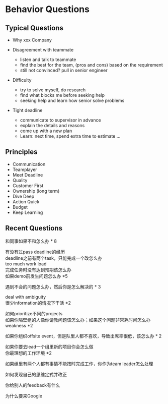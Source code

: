 # Behavior Questions




## Typical Questions

* Why xxx Company

* Disagreement with teammate
  - listen and talk to teammate
  - find the best for the team, (pros and cons) based on the requirement
  - still not convinced? pull in senior engineer

* Difficulty
  - try to solve myself, do research
  - find what blocks me before seeking help
  - seeking help and learn how senior solve problems

* Tight deadline
  - communicate to supervisor in advance
  - explain the details and reasons
  - come up with a new plan
  - Learn:  next time, spend extra time to estimate ...


## Principles

* Communication
* Teamplayer
* Meet Deadline
* Quality
* Customer First
* Ownership (long term)
* Dive Deep
* Action Quick
* Budget
* Keep Learning


## Recent Questions
和同事如果不和怎么办 * 8

有没有过pass deadline的经历 \
deadline之前有两个task，只能完成一个改怎么办  \
too much work load  \
完成任务时没有达到预期该怎么办  \
如果demo前发生问题怎么办 *5

遇到不会的问题怎么办，然后你是怎么解决的 * 3

deal with ambiguity \
很少information的情况下干活 *2

如何prioritize不同的projects  \
如果你隔壁组的人像你请教问题该怎么办；如果这个问题非常耗时间怎么办  \
weakness *2

如果你组织offsite event，但是队里人都不喜欢，导致出席率很低，该怎么办 * 2

如果你要去lead一个组里新的项目你会怎么做  \
你最理想的工作环境 *2

如果组里有两个人都有事情不能按时完成工作，你作为team leader怎么处理

如何发现自己的思维定式并改正

你给别人的feedback有什么

为什么要来Google
